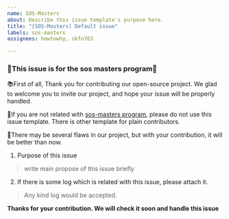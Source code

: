 ```yaml
---
name: SOS-Masters
about: Describe this issue template's purpose here.
title: "[SOS-Masters] Default issue"
labels: sos-masters
assignees: howtowhy, skfo763

---
```


###  🌟This issue is for the sos masters program🌟 
📚First of all, Thank you for contributing our open-source project. We glad to welcome you to invite our project, and hope your issue will be properly handled.

🎈If you are not related with [sos-masters program](https://opensource.samsung.com/community/master/masterList), please do not use this issue template. There is other template for plain contributors.

💖There may be several flaws in our project, but with your contribution, it will be better than now.

1. Purpose of this issue
> write main propose of this issue briefly 
2. If there is some log which is related with this issue, please attach it.
> Any kind log would be accepted.

**Thanks for your contribution. We will check it soon and handle this issue**
